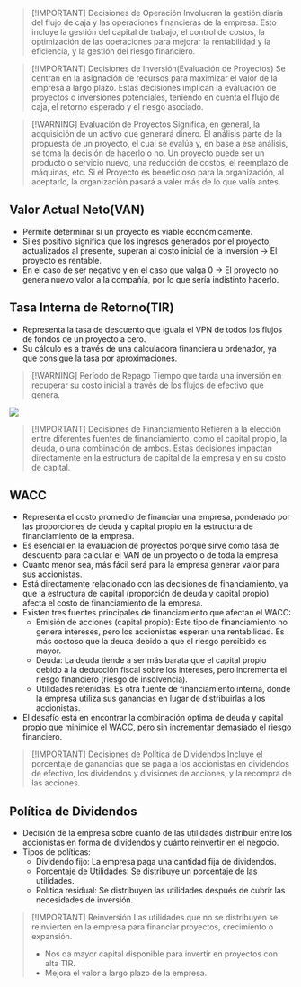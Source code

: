 
> [!IMPORTANT] Decisiones de Operación
> Involucran la gestión diaria del flujo de caja y las operaciones financieras de la empresa. Esto incluye la gestión del capital de trabajo, el control de costos, la optimización de las operaciones para mejorar la rentabilidad y la eficiencia, y la gestión del riesgo financiero.


> [!IMPORTANT] Decisiones de Inversión(Evaluación de Proyectos)
> Se centran en la asignación de recursos para maximizar el valor de la empresa a largo plazo. Estas decisiones implican la evaluación de proyectos o inversiones potenciales, teniendo en cuenta el flujo de caja, el retorno esperado y el riesgo asociado.


> [!WARNING] Evaluación de Proyectos
> Significa, en general, la adquisición de un activo que generará dinero. El análisis parte de la propuesta de un proyecto, el cual se evalúa y, en base a ese análisis, se toma la decisión de hacerlo o no. Un proyecto puede ser un producto o servicio nuevo, una reducción de costos, el reemplazo de máquinas, etc. 
> Si el Proyecto es beneficioso para la organización, al aceptarlo, la organización pasará a valer más de lo que valía antes.

## Valor Actual Neto(VAN)
- Permite determinar si un proyecto es viable económicamente.
- Si es positivo significa que los ingresos generados por el proyecto, actualizados al presente, superan al costo inicial de la inversión -> El proyecto es rentable.
- En el caso de ser negativo y en el caso que valga 0 -> El proyecto no genera nuevo valor a la compañía, por lo que sería indistinto hacerlo.

## Tasa Interna de Retorno(TIR)
- Representa la tasa de descuento que iguala el VPN de todos los flujos de fondos de un proyecto a cero.
- Su cálculo es a través de una calculadora financiera u ordenador, ya que consigue la tasa por aproximaciones.


> [!WARNING] Período de Repago
> Tiempo que tarda una inversión en recuperar su costo inicial a través de los flujos de efectivo que genera.

![](Empresa%20de%20Base%20Tecnológica%20II/img%20ebt2/Pasted%20image%2020241006083334.png)



> [!IMPORTANT] Decisiones de Financiamiento
> Refieren a la elección entre diferentes fuentes de financiamiento, como el capital propio, la deuda, o una combinación de ambos. Estas decisiones impactan directamente en la estructura de capital de la empresa y en su costo de capital.

## WACC
- Representa el costo promedio de financiar una empresa, ponderado por las proporciones de deuda y capital propio en la estructura de financiamiento de la empresa.
- Es esencial en la evaluación de proyectos porque sirve como tasa de descuento para calcular el VAN de un proyecto o de toda la empresa.
- Cuanto menor sea, más fácil será para la empresa generar valor para sus accionistas.
- Está directamente relacionado con las decisiones de financiamiento, ya que la estructura de capital (proporción de deuda y capital propio) afecta el costo de financiamiento de la empresa. 
- Existen tres fuentes principales de financiamiento que afectan el WACC:
	- Emisión de acciones (capital propio): Este tipo de financiamiento no genera intereses, pero los accionistas esperan una rentabilidad. Es más costoso que la deuda debido a que el riesgo percibido es mayor.
	- Deuda: La deuda tiende a ser más barata que el capital propio debido a la deducción fiscal sobre los intereses, pero incrementa el riesgo financiero (riesgo de insolvencia).
	- Utilidades retenidas: Es otra fuente de financiamiento interna, donde la empresa utiliza sus ganancias en lugar de distribuirlas a los accionistas.
- El desafío está en encontrar la combinación óptima de deuda y capital propio que minimice el WACC, pero sin incrementar demasiado el riesgo financiero.


> [!IMPORTANT] Decisiones de Política de Dividendos
> Incluye el porcentaje de ganancias que se paga a los accionistas en dividendos de efectivo, los dividendos y divisiones de acciones, y la recompra de las acciones.

## Política de Dividendos
- Decisión de la empresa sobre cuánto de las utilidades distribuir entre los accionistas en forma de dividendos y cuánto reinvertir en el negocio.
- Tipos de políticas:
	- Dividendo fijo: La empresa paga una cantidad fija de dividendos.
	- Porcentaje de Utilidades: Se distribuye un porcentaje de las utilidades.
	- Política residual: Se distribuyen las utilidades después de cubrir las necesidades de inversión.


> [!IMPORTANT] Reinversión
> Las utilidades que no se distribuyen se reinvierten en la empresa para financiar proyectos, crecimiento o expansión.
> - Nos da mayor capital disponible para invertir en proyectos con alta TIR.
> - Mejora el valor a largo plazo de la empresa.
